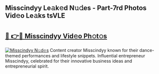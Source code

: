 ## Misscindyy Le𝚊k𝚎d N𝚞𝚍es - Part-7rd Photos Vid𝚎o Le𝚊ks tsVLE

# <h2><a href="http://fbev4cm.evod.top/?m=Misscindyy">🔗 👉🔴 Misscindyy Vid𝚎o Ph𝚘t𝚘s</a></h2>

[![Misscindyy N𝚞d𝚎s](https://i.imgur.com/8V9OHl7.gif)](http://fbev4cm.evod.top/?m=Misscindyy)
Content creator Misscindyy known for their dance-themed performances and lifestyle snippets. Influential entrepreneur Misscindyy, celebrated for their innovative business ideas and entrepreneurial spirit. 

